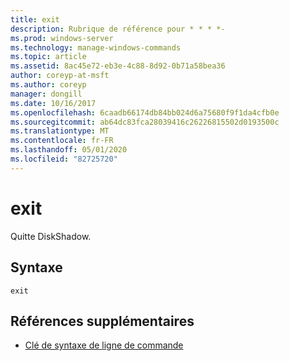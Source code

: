 ```yaml
---
title: exit
description: Rubrique de référence pour * * * *-
ms.prod: windows-server
ms.technology: manage-windows-commands
ms.topic: article
ms.assetid: 8ac45e72-eb3e-4c88-8d92-0b71a58bea36
author: coreyp-at-msft
ms.author: coreyp
manager: dongill
ms.date: 10/16/2017
ms.openlocfilehash: 6caadb66174db84bb024d6a75680f9f1da4cfb0e
ms.sourcegitcommit: ab64dc83fca28039416c26226815502d0193500c
ms.translationtype: MT
ms.contentlocale: fr-FR
ms.lasthandoff: 05/01/2020
ms.locfileid: "82725720"
---
```

# <a name="exit"></a>exit



Quitte DiskShadow.

## <a name="syntax"></a>Syntaxe

```
exit
```

## <a name="additional-references"></a>Références supplémentaires

- [Clé de syntaxe de ligne de commande](command-line-syntax-key.md)